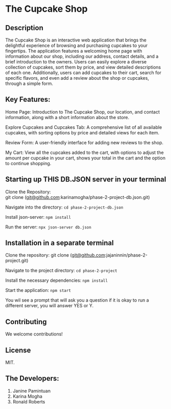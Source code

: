# The Cupcake Shop
                                 
## Description

The Cupcake Shop is an interactive web application that brings the delightful experience of browsing and purchasing cupcakes to your fingertips. The application features a welcoming home page with information about our shop, including our address, contact details, and a brief introduction to the owners. Users can easily explore a diverse collection of cupcakes, sort them by price, and view detailed descriptions of each one. Additionally, users can add cupcakes to their cart, search for specific flavors, and even add a review about the shop or cupcakes, through a simple form.

## Key Features:
Home Page: Introduction to The Cupcake Shop, our location, and contact information, along with a short information about the store.

Explore Cupcakes and Cupcakes Tab: A comprehensive list of all available cupcakes, with sorting options by price and detailed views for each item.

Review Form: A user-friendly interface for adding new reviews to the shop.

My Cart: View all the cupcakes added to the cart, with options to adjust the amount per cupcake in your cart, shows your total in the cart and the option to continue shopping.

## Starting up THIS DB.JSON server in your terminal
Clone the Repository:  
git clone (git@github.com:karinamogha/phase-2-project-db.json.git)

Navigate into the directory: 
`cd phase-2-project-db.json`           

Install json-server: 
`npm install`

Run the server:
`npx json-server db.json`

## Installation in a separate terminal
Clone the repository:
git clone (git@github.com:jajaninnin/phase-2-project.git)

Navigate to the project directory:
`cd phase-2-project`

Install the necessary dependencies:
`npm install`

Start the application:
`npm start`

You wil see a prompt that will ask you a question if it is okay to run a different server, you will answer YES or Y.

## Contributing

We welcome contributions!

## License

MIT.

## The Developers:
1. Janine Pamintuan
2. Karina Mogha
3. Ronald Roberts

